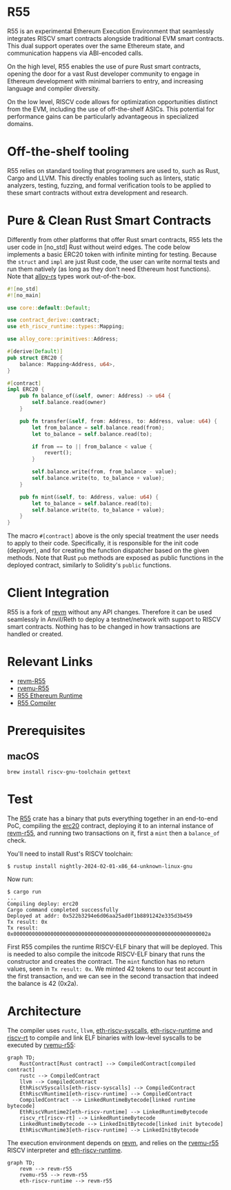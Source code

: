 # R55

R55 is an experimental Ethereum Execution Environment that seamlessly
integrates RISCV smart contracts alongside traditional EVM smart contracts.
This dual support operates over the same Ethereum state, and communication
happens via ABI-encoded calls.

On the high level, R55 enables the use of pure Rust smart contracts, opening
the door for a vast Rust developer community to engage in Ethereum development
with minimal barriers to entry, and increasing language and compiler diversity.

On the low level, RISCV code allows for optimization opportunities distinct
from the EVM, including the use of off-the-shelf ASICs. This potential for
performance gains can be particularly advantageous in specialized domains.

# Off-the-shelf tooling

R55 relies on standard tooling that programmers are used to, such as Rust,
Cargo and LLVM. This directly enables tooling such as linters, static
analyzers, testing, fuzzing, and formal verification tools to be applied to
these smart contracts without extra development and research.

# Pure & Clean Rust Smart Contracts

Differently from other platforms that offer Rust smart contracts, R55 lets the
user code in [no\_std] Rust without weird edges. The code below implements a
basic ERC20 token with infinite minting for testing.
Because the `struct` and `impl` are just Rust code, the user can write normal
tests and run them natively (as long as they don't need Ethereum host
functions).  Note that [alloy-rs](https://github.com/alloy-rs/) types work
out-of-the-box.

```rust
#![no_std]
#![no_main]

use core::default::Default;

use contract_derive::contract;
use eth_riscv_runtime::types::Mapping;

use alloy_core::primitives::Address;

#[derive(Default)]
pub struct ERC20 {
    balance: Mapping<Address, u64>,
}

#[contract]
impl ERC20 {
    pub fn balance_of(&self, owner: Address) -> u64 {
        self.balance.read(owner)
    }

    pub fn transfer(&self, from: Address, to: Address, value: u64) {
        let from_balance = self.balance.read(from);
        let to_balance = self.balance.read(to);

        if from == to || from_balance < value {
            revert();
        }

        self.balance.write(from, from_balance - value);
        self.balance.write(to, to_balance + value);
    }

    pub fn mint(&self, to: Address, value: u64) {
        let to_balance = self.balance.read(to);
        self.balance.write(to, to_balance + value);
    }
}
```

The macro `#[contract]` above is the only special treatment the user needs to
apply to their code. Specifically, it is responsible for the init code
(deployer), and for creating the function dispatcher based on the given
methods.
Note that Rust `pub` methods are exposed as public functions in the deployed
contract, similarly to Solidity's `public` functions.

# Client Integration

R55 is a fork of [revm](https://github.com/bluealloy/revm) without any API
changes.  Therefore it can be used seamlessly in Anvil/Reth to deploy a
testnet/network with support to RISCV smart contracts.
Nothing has to be changed in how transactions are handled or created.

# Relevant Links

- [revm-R55](https://github.com/r0qs/revm)
- [rvemu-R55](https://github.com/lvella/rvemu)
- [R55 Ethereum Runtime](https://github.com/leonardoalt/r55/tree/main/eth-riscv-runtime)
- [R55 Compiler](https://github.com/leonardoalt/r55/tree/main/r55)

# Prerequisites

## macOS

```shell
brew install riscv-gnu-toolchain gettext
```

# Test

The [R55](https://github.com/leonardoalt/r55/tree/main/r55) crate has a binary
that puts everything together in an end-to-end PoC, compiling the
[erc20](https://github.com/leonardoalt/r55/tree/main/erc20) contract, deploying
it to an internal instance of [revm-r55](https://github.com/r0qs/revm), and
running two transactions on it, first a `mint` then a `balance_of` check.

You'll need to install Rust's RISCV toolchain:

```console
$ rustup install nightly-2024-02-01-x86_64-unknown-linux-gnu
```

Now run:

```console
$ cargo run
...
Compiling deploy: erc20
Cargo command completed successfully
Deployed at addr: 0x522b3294e6d06aa25ad0f1b8891242e335d3b459
Tx result: 0x
Tx result: 0x000000000000000000000000000000000000000000000000000000000000002a
```

First R55 compiles the runtime RISCV-ELF binary that will be deployed. This is
needed to also compile the initcode RISCV-ELF binary that runs the constructor
and creates the contract.
The `mint` function has no return values, seen in `Tx result: 0x`. We minted 42
tokens to our test account in the first transaction, and we can see in the
second transaction that indeed the balance is 42 (0x2a).

# Architecture

The compiler uses `rustc`, `llvm`,
[eth-riscv-syscalls](https://github.com/leonardoalt/r55/tree/main/eth-riscv-syscalls),
[eth-riscv-runtime](https://github.com/leonardoalt/r55/tree/main/eth-riscv-runtime)
and [riscv-rt](https://github.com/rust-embedded/riscv/tree/master/riscv-rt) to
compile and link ELF binaries with low-level syscalls to be executed by
[rvemu-r55](https://github.com/lvella/rvemu):

```mermaid
graph TD;
    RustContract[Rust contract] --> CompiledContract[compiled contract]
    rustc --> CompiledContract
    llvm --> CompiledContract
    EthRiscVSyscalls[eth-riscv-syscalls] --> CompiledContract
    EthRiscVRuntime1[eth-riscv-runtime] --> CompiledContract
    CompiledContract --> LinkedRuntimeBytecode[linked runtime bytecode]
    EthRiscVRuntime2[eth-riscv-runtime] --> LinkedRuntimeBytecode
    riscv_rt[riscv-rt] --> LinkedRuntimeBytecode
    LinkedRuntimeBytecode --> LinkedInitBytecode[linked init bytecode]
    EthRiscVRuntime3[eth-riscv-runtime] --> LinkedInitBytecode
```

The execution environment depends on [revm](https://github.com/bluealloy/revm),
and relies on the [rvemu-r55](https://github.com/lvella/rvemu) RISCV
interpreter and
[eth-riscv-runtime](https://github.com/leonardoalt/r55/tree/main/eth-riscv-runtime).

```mermaid
graph TD;
    revm --> revm-r55
    rvemu-r55 --> revm-r55
    eth-riscv-runtime --> revm-r55
```
